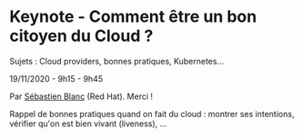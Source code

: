 # Keynote - Comment être un bon citoyen du Cloud ?

Sujets : Cloud providers, bonnes pratiques, Kubernetes...

19/11/2020 - 9h15 - 9h45

Par [Sébastien Blanc](https://twitter.com/sebi2706) (Red Hat). Merci !

Rappel de bonnes pratiques quand on fait du cloud : montrer ses intentions, vérifier qu'on est bien vivant (liveness), ...